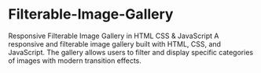 # Filterable-Image-Gallery
Responsive Filterable Image Gallery in HTML CSS &amp; JavaScript
A responsive and filterable image gallery built with HTML, CSS, and JavaScript. The gallery allows users to filter and display specific categories of images with modern transition effects.
